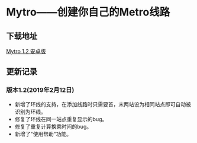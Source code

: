 # Mytro——创建你自己的Metro线路
## 下载地址
[Mytro 1.2 安卓版](app/build/bin/app.apk?raw=true)
## 更新记录
### 版本1.2(2019年2月12日)
- 新增了环线的支持，在添加线路时只需要首，末两站设为相同站点即可自动被识别为环线。
- 修复了环线在同一站点重复显示的bug。
- 修复了重复计算换乘时间的bug。
- 新增了"使用帮助"功能。
